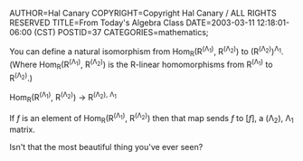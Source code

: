 AUTHOR=Hal Canary
COPYRIGHT=Copyright Hal Canary / ALL RIGHTS RESERVED
TITLE=From Today's Algebra Class
DATE=2003-03-11 12:18:01-06:00 (CST)
POSTID=37
CATEGORIES=mathematics;

You can define a natural isomorphism from  Hom<sub>R</sub>(R<sup>(Λ<sub>1</sub>)</sup>,  R<sup>(Λ<sub>2</sub>)</sup>)   to (R<sup>(Λ<sub>2</sub>)</sup>)<sup>Λ<sub>1</sub></sup>.  (Where Hom<sub>R</sub>(R<sup>(Λ<sub>1</sub>)</sup>,  R<sup>(Λ<sub>2</sub>)</sup>) is the R-linear homomorphisms from R<sup>(Λ<sub>1</sub>)</sup> to R<sup>(Λ<sub>2</sub>)</sup>.)

Hom<sub>R</sub>(R<sup>(Λ<sub>1</sub>)</sup>, R<sup>(Λ<sub>2</sub>)</sup>) → R<sup>(Λ<sub>2</sub>), Λ<sub>1</sub></sup>

If _f_ is an element of  Hom<sub>R</sub>(R<sup>(Λ<sub>1</sub>)</sup>, R<sup>(Λ<sub>2</sub>)</sup>) then that map sends _f_ to [_f_],  a (Λ<sub>2</sub>), Λ<sub>1</sub> matrix.

Isn't that the most beautiful thing you've ever seen?
